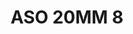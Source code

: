 ---
title: ASO 20MM 8
date: 
draft: false

# descripcion
description : Anillo de plata 925 y nácar

materials: Plata 925

color: 

dimensions: 21.5mm diámetro

code: 05-23-1394

type: "Anillos"

categories: []

price: $8.080,00

price_eftvo: $6.870,00

# Images
# first image will be shown in the product page
images:
  # - image: "images/path_to_image"
  # La ubicacion de las imagenes es imagenes/Anillos/Anillos.Solo Plata/05-23-1394-aso-20mm-8

---